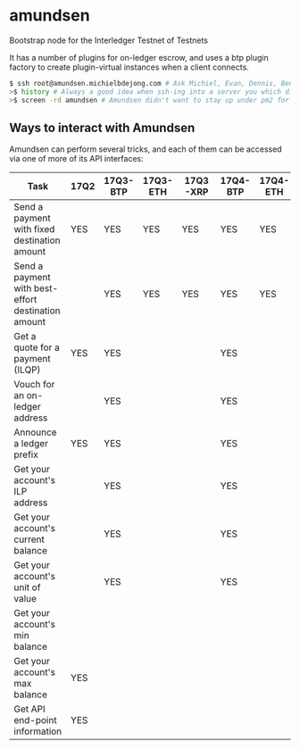 # amundsen
Bootstrap node for the Interledger Testnet of Testnets

It has a number of plugins for on-ledger escrow, and uses a btp plugin factory to create
plugin-virtual instances when a client connects.

```sh
$ ssh root@amundsen.michielbdejong.com # Ask Michiel, Evan, Dennis, Ben, or Stefan for access in https://gitter.im/interledger/testnet-of-testnets
>$ history # Always a good idea when ssh-ing into a server you which didn't configure yourself! :)
>$ screen -rd amundsen # Amundsen didn't want to stay up under pm2 for some reason so now it's running in a screen
```

## Ways to interact with Amundsen

Amundsen can perform several tricks, and each of them can be accessed via one of more of its API interfaces:


Task                                                   | 17Q2 | 17Q3-BTP | 17Q3-ETH | 17Q3-XRP | 17Q4-BTP | 17Q4-ETH | 17Q4-XRP | 18Q1-BTP | 18Q1-HEAD | 18Q1-OER |
-------------------------------------------------------|------|----------|----------|----------|----------|----------|----------|----------|-----------|----------|
Send a payment with fixed destination amount           | YES  | YES      | YES      | YES      | YES      | YES      | YES      |          |           |          |
Send a payment with best-effort destination amount     |      | YES      | YES      | YES      | YES      | YES      | YES      | YES      | YES       | YES      |
Get a quote for a payment (ILQP)                       | YES  | YES      |          |          | YES      |          |          |          |           |          |
Vouch for an on-ledger address                         |      | YES      |          |          | YES      |          |          |          |           |          |
Announce a ledger prefix                               | YES  | YES      |          |          | YES      |          |          |          |           |          |
Get your account's ILP address                         |      | YES      |          |          | YES      |          |          | YES      | YES       | YES      |
Get your account's current balance                     |      | YES      |          |          | YES      |          |          | YES      | YES       | YES      |
Get your account's unit of value                       |      | YES      |          |          | YES      |          |          |          |           |          |
Get your account's min balance                         |      |          |          |          |          |          |          |          |           |          |
Get your account's max balance                         | YES  |          |          |          |          |          |          |          |           |          |
Get API end-point information                          | YES  |          |          |          |          |          |          |          |           |          |

